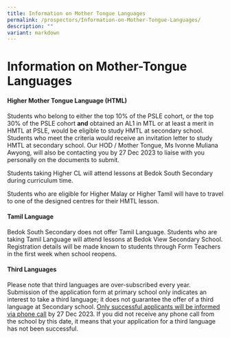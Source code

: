 ```yaml
---
title: Information on Mother Tongue Languages
permalink: /prospectors/Information-on-Mother-Tongue-Languages/
description: ""
variant: markdown
---
```

Information on Mother-Tongue Languages
======================================

#### **Higher Mother Tongue Language (HTML)**

Students who belong to either the top 10% of the PSLE cohort, or the top 30% of the PSLE cohort **and** obtained an AL1 in MTL or at least a merit in HMTL at PSLE, would be eligible to study HMTL at secondary school. Students who meet the criteria would receive an invitation letter to study HMTL at secondary school. Our HOD / Mother Tongue, Ms Ivonne Muliana Awyong, will also be contacting you by 27 Dec 2023 to liaise with you personally on the documents to submit.

Students taking Higher CL will attend lessons at Bedok South Secondary during curriculum time. 
 
Students who are eligible for Higher Malay or Higher Tamil will have to travel to one of the designed centres for their HMTL lesson.  

#### **Tamil Language**

Bedok South Secondary does not offer Tamil Language. Students who are taking Tamil Language will attend lessons at Bedok View Secondary School. Registration details will be made known to students through Form Teachers in the first week when school reopens.

#### **Third Languages**

Please note that third languages are over-subscribed every year. Submission of the application form at primary school only indicates an interest to take a third language; it does not guarantee the offer of a third language at Secondary school. <u>Only successful applicants will be informed via phone call</u> by 27 Dec 2023. If you did not receive any phone call from the school by this date, it means that your application for a third language has not been successful.